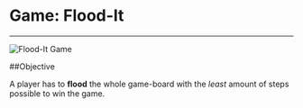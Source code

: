 # Game: Flood-It

---
![Flood-It Game](http://res.cloudinary.com/anthonyanader/image/upload/v1506262918/Flood-It-Color-Select_tjw9u3.png)

##Objective

A player has to **flood** the whole game-board with the *least* amount of steps possible to win the game.
